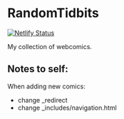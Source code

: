 # RandomTidbits

[![Netlify Status](https://api.netlify.com/api/v1/badges/0e6fb38f-8e9f-4719-957e-302290f9dff7/deploy-status)](https://app.netlify.com/sites/rtbits/deploys)

My collection of webcomics.

## Notes to self:

When adding new comics:
- change _redirect
- change _includes/navigation.html
